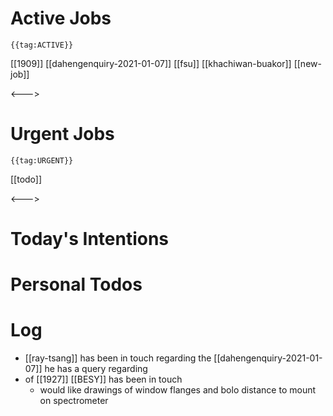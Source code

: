 # Active Jobs

```expander
{{tag:ACTIVE}}
```
[[1909]]
[[dahengenquiry-2021-01-07]]
[[fsu]]
[[khachiwan-buakor]]
[[new-job]]

<--->

# Urgent Jobs

```expander
{{tag:URGENT}}
```
[[todo]]

<--->

# Today's Intentions




# Personal Todos


# Log

- [[ray-tsang]] has been in touch regarding the [[dahengenquiry-2021-01-07]] he has a query regarding 
- of [[1927]] [[BESY]] has been in touch 
	- would like drawings of window flanges and bolo distance to mount on spectrometer
